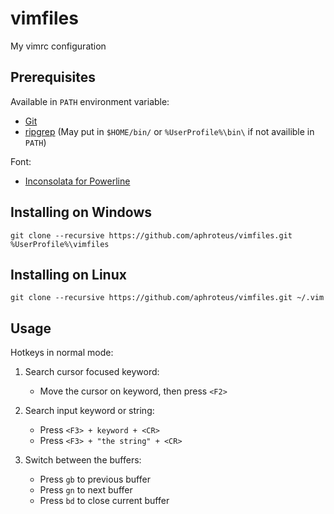 # vimfiles
My vimrc configuration

## Prerequisites

Available in `PATH` environment variable:

*   [Git](https://git-scm.com/)
*   [ripgrep](https://github.com/BurntSushi/ripgrep) (May put in `$HOME/bin/` or `%UserProfile%\bin\` if not availible
    in `PATH`)

Font:
*   [Inconsolata for Powerline](https://github.com/powerline/fonts/tree/master/Inconsolata)

## Installing on Windows

    git clone --recursive https://github.com/aphroteus/vimfiles.git %UserProfile%\vimfiles

## Installing on Linux

    git clone --recursive https://github.com/aphroteus/vimfiles.git ~/.vim

## Usage

Hotkeys in normal mode:

1. Search cursor focused keyword:
    *   Move the cursor on keyword, then press `<F2>`

2. Search input keyword or string:
    *   Press `<F3> + keyword + <CR>`
    *   Press `<F3> + "the string" + <CR>`

3. Switch between the buffers:
    *   Press `gb` to previous buffer
    *   Press `gn` to next buffer
    *   Press `bd` to close current buffer

